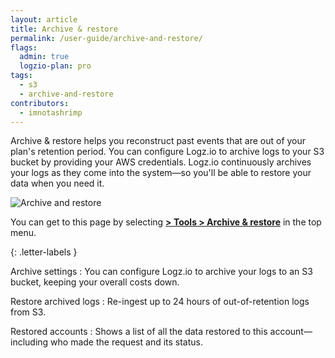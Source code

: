 ```yaml
---
layout: article
title: Archive & restore
permalink: /user-guide/archive-and-restore/
flags:
  admin: true
  logzio-plan: pro
tags:
  - s3
  - archive-and-restore
contributors:
  - imnotashrimp
---
```


Archive & restore helps you reconstruct past events that are out of your plan's retention period.
You can configure Logz.io to archive logs to your S3 bucket by providing your AWS credentials.
Logz.io continuously archives your logs as they come into the system—so you'll be able to restore your data when you need it.

![Archive and restore]({{site.baseurl}}/images/archive-and-restore/archive-and-restore-annotated.png)

You can get to this page by selecting
[**<i class="li li-gear"></i> > Tools > Archive & restore**](https://app.logz.io/#/dashboard/tools/archive-and-restore) in the top menu.


{: .letter-labels }

<!-- TODO letter labels -->
  Archive settings
  : You can configure Logz.io to archive your logs to an S3 bucket, keeping your overall costs down.

  Restore archived logs
  : Re-ingest up to 24 hours of out-of-retention logs from S3.

  Restored accounts
  : Shows a list of all the data restored to this account—including who made the request and its status.